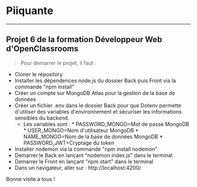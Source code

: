 
# Piiquante

---------

## Projet 6 de la formation Développeur Web d'OpenClassrooms

> Pour demarrer le projet, il faut :
* Cloner le répository
* Installer les dépendences node.js du dossier Back puis Front via la commande "npm install"
* Créer un compte sur MongoDB Atlas pour la gestion de la base de données
* Créer un fichier .env dans le dossier Back pour que Dotenv permette d'utiliser des variables d'environnement et sécuriser les informations sensibles du backend.
    * Les variables sont :  * PASSWORD_MONGO=Mot de passe MongoDB
                            * USER_MONGO=Nom d'utilisateur MongoDB
                            * NAME_MONGO=Nom de la base de données MongoDB
                            * PASSWORD_JWT=Cryptage du token
* Installer nodemon via la commande "npm install nodemon"
* Demarrer le Back en lançant "nodemon index.js" dans le terminal
* Demarrer le Front en lançant "npm start" dans le terminal
* Dans un navigateur, aller sur : http://localhost:4200/

Bonne visite à tous !